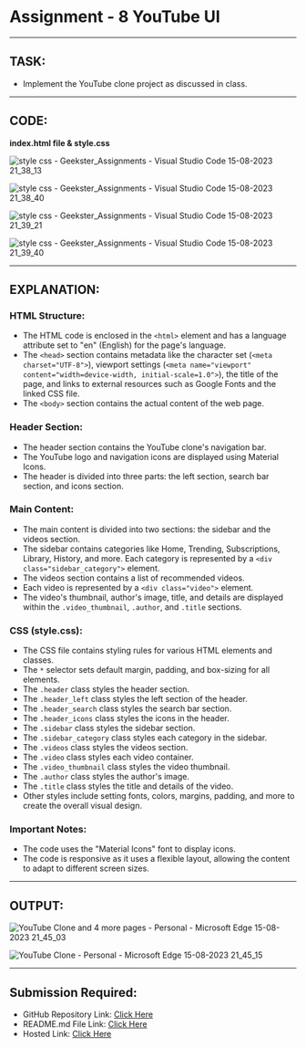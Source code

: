 # Assignment - 8 YouTube UI 
---
## TASK:
- Implement the YouTube clone project as discussed in class.
---
## CODE:

**index.html file & style.css**

![style css - Geekster_Assignments - Visual Studio Code 15-08-2023 21_38_13](https://github.com/Abhishek-Sharma-007/Geekster_Assignments/assets/84591804/d36ac42d-0068-4649-badd-d8d772d03b99)

![style css - Geekster_Assignments - Visual Studio Code 15-08-2023 21_38_40](https://github.com/Abhishek-Sharma-007/Geekster_Assignments/assets/84591804/2813fc12-a36d-4377-9d29-924e11ecc756)

![style css - Geekster_Assignments - Visual Studio Code 15-08-2023 21_39_21](https://github.com/Abhishek-Sharma-007/Geekster_Assignments/assets/84591804/96a53c35-4695-4429-842b-63cd9ed17557)

![style css - Geekster_Assignments - Visual Studio Code 15-08-2023 21_39_40](https://github.com/Abhishek-Sharma-007/Geekster_Assignments/assets/84591804/f92b43e8-0829-4dc3-b006-a63f8c441c5c)

---
## EXPLANATION:
### HTML Structure:
- The HTML code is enclosed in the `<html>` element and has a language attribute set to "en" (English) for the page's language.
- The `<head>` section contains metadata like the character set (`<meta charset="UTF-8">`), viewport settings (`<meta name="viewport" content="width=device-width, initial-scale=1.0">`), the title of the page, and links to external resources such as Google Fonts and the linked CSS file.
- The `<body>` section contains the actual content of the web page.
### Header Section:
- The header section contains the YouTube clone's navigation bar.
- The YouTube logo and navigation icons are displayed using Material Icons.
- The header is divided into three parts: the left section, search bar section, and icons section.
### Main Content:
- The main content is divided into two sections: the sidebar and the videos section.
- The sidebar contains categories like Home, Trending, Subscriptions, Library, History, and more. Each category is represented by a `<div class="sidebar_category">` element.
- The videos section contains a list of recommended videos.
- Each video is represented by a `<div class="video">` element.
- The video's thumbnail, author's image, title, and details are displayed within the `.video_thumbnail`, `.author`, and `.title` sections.
### CSS (style.css):
- The CSS file contains styling rules for various HTML elements and classes.
- The `*` selector sets default margin, padding, and box-sizing for all elements.
- The `.header` class styles the header section.
- The `.header_left` class styles the left section of the header.
- The `.header_search` class styles the search bar section.
- The `.header_icons` class styles the icons in the header.
- The `.sidebar` class styles the sidebar section.
- The `.sidebar_category` class styles each category in the sidebar.
- The `.videos` class styles the videos section.
- The `.video` class styles each video container.
- The `.video_thumbnail` class styles the video thumbnail.
- The `.author` class styles the author's image.
- The `.title` class styles the title and details of the video.
- Other styles include setting fonts, colors, margins, padding, and more to create the overall visual design.
### Important Notes:
- The code uses the "Material Icons" font to display icons.
- The code is responsive as it uses a flexible layout, allowing the content to adapt to different screen sizes.
---     
## OUTPUT:

![YouTube Clone and 4 more pages - Personal - Microsoft​ Edge 15-08-2023 21_45_03](https://github.com/Abhishek-Sharma-007/Geekster_Assignments/assets/84591804/16657d2a-37c6-4ad3-b151-7bcc13a707bf)

![YouTube Clone - Personal - Microsoft​ Edge 15-08-2023 21_45_15](https://github.com/Abhishek-Sharma-007/Geekster_Assignments/assets/84591804/34521e9d-b600-4e18-af21-12bfeb45859b)

---
## Submission Required:
- GitHub Repository Link: [Click Here](https://github.com/Abhishek-Sharma-007/Geekster_Assignments/tree/master/38_Assignment-8_YouTube_UI)
- README.md File Link: [Click Here](https://github.com/Abhishek-Sharma-007/Geekster_Assignments/blob/master/38_Assignment-8_YouTube_UI/README.md)
- Hosted Link: [Click Here](https://abhishek-sharma-007.github.io/Geekster_Assignments/38_Assignment-8_YouTube_UI/index.html)
